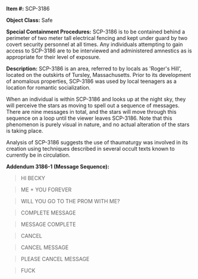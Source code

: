 **Item #:** SCP-3186

**Object Class:** Safe

**Special Containment Procedures:** SCP-3186 is to be contained behind a perimeter of two meter tall electrical fencing and kept under guard by two covert security personnel at all times. Any individuals attempting to gain access to SCP-3186 are to be interviewed and administered amnestics as is appropriate for their level of exposure.

**Description:** SCP-3186 is an area, referred to by locals as 'Roger's Hill', located on the outskirts of Tursley, Massachusetts. Prior to its development of anomalous properties, SCP-3186 was used by local teenagers as a location for romantic socialization.

When an individual is within SCP-3186 and looks up at the night sky, they will perceive the stars as moving to spell out a sequence of messages. There are nine messages in total, and the stars will move through this sequence on a loop until the viewer leaves SCP-3186. Note that this phenomenon is purely visual in nature, and no actual alteration of the stars is taking place.

Analysis of SCP-3186 suggests the use of thaumaturgy was involved in its creation using techniques described in several occult texts known to currently be in circulation.

**Addendum 3186-1 (Message Sequence):**

> HI BECKY

> ME + YOU FOREVER

> WILL YOU GO TO THE PROM WITH ME?

> COMPLETE MESSAGE

> MESSAGE COMPLETE

> CANCEL

> CANCEL MESSAGE

> PLEASE CANCEL MESSAGE

> FUCK